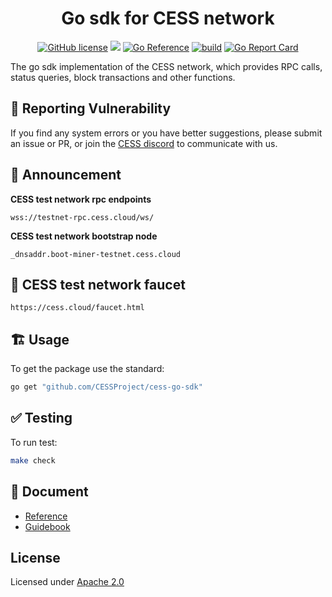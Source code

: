 <div align="center">

# Go sdk for CESS network

[![GitHub license](https://img.shields.io/badge/license-Apache2-blue)](#LICENSE)
<a href=""><img src="https://img.shields.io/badge/golang-%3E%3D1.20-blue.svg" /></a>
[![Go Reference](https://pkg.go.dev/badge/github.com/CESSProject/cess-go-sdk.svg)](https://pkg.go.dev/github.com/CESSProject/cess-go-sdk)
[![build](https://github.com/CESSProject/cess-go-sdk/actions/workflows/build&test.yml/badge.svg)](https://github.com/CESSProject/cess-go-sdk/actions/workflows/build&test.yml)
[![Go Report Card](https://goreportcard.com/badge/github.com/CESSProject/cess-go-sdk)](https://goreportcard.com/report/github.com/CESSProject/cess-go-sdk)

</div>

The go sdk implementation of the CESS network, which provides RPC calls, status queries, block transactions and other functions.

## 📝 Reporting Vulnerability

If you find any system errors or you have better suggestions, please submit an issue or PR, or join the [CESS discord](https://discord.gg/mYHTMfBwNS) to communicate with us.

## 📢 Announcement
**CESS test network rpc endpoints**
```
wss://testnet-rpc.cess.cloud/ws/
```
**CESS test network bootstrap node**
```
_dnsaddr.boot-miner-testnet.cess.cloud
```

## 🚰 CESS test network faucet
```
https://cess.cloud/faucet.html
```

## 🏗 Usage

To get the package use the standard:

```sh
go get "github.com/CESSProject/cess-go-sdk"
```

## ✅ Testing

To run test:

```sh
make check
```

## 📖 Document

- [Reference](https://pkg.go.dev/github.com/CESSProject/cess-go-sdk)
- [Guidebook](https://docs.cess.cloud/core/developer/cess-sdk/sdk-golang)

## License

Licensed under [Apache 2.0](https://github.com/CESSProject/cess-go-sdk/blob/main/LICENSE)
